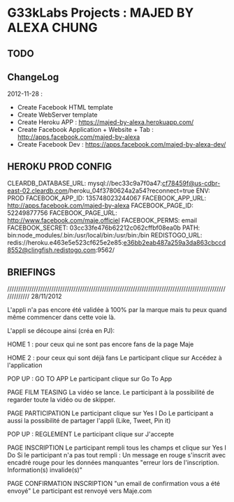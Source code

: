 G33kLabs Projects : MAJED BY ALEXA CHUNG
========================================


TODO 
----
 
 
 


ChangeLog
---------

2012-11-28 :
 - Create Facebook HTML template
 - Create WebServer template
 - Create Heroku APP : https://majed-by-alexa.herokuapp.com/
 - Create Facebook Application + Website + Tab : http://apps.facebook.com/majed-by-alexa
 - Create Facebook Dev : https://apps.facebook.com/majed-by-alexa-dev/ 


HEROKU PROD CONFIG
------------------
CLEARDB_DATABASE_URL: mysql://bec33c9a7f0a47:cf78459f@us-cdbr-east-02.cleardb.com/heroku_04f3780624a2a54?reconnect=true
ENV:                  PROD
FACEBOOK_APP_ID:      135748023244067
FACEBOOK_APP_URL:     http://apps.facebook.com/majed-by-alexa
FACEBOOK_PAGE_ID:     52249877756
FACEBOOK_PAGE_URL:    http://www.facebook.com/maje.officiel
FACEBOOK_PERMS:       email
FACEBOOK_SECRET:      03cc33fe476b62212c062cffbf08ea0b
PATH:                 bin:node_modules/.bin:/usr/local/bin:/usr/bin:/bin
REDISTOGO_URL:        redis://heroku.e463e5e523cf625e2e85:e36bb2eab487a259a3da863cbccd8552@clingfish.redistogo.com:9562/


BRIEFINGS 
---------

///////////////////////////////////////////////////////////////////////////////////////////////////////////// 28/11/2012

L'appli n'a pas encore été validée à 100% par la marque mais tu peux quand même commencer dans cette voie là.

L'appli se découpe ainsi (créa en PJ):

HOME 1 : pour ceux qui ne sont pas encore fans de la page Maje

HOME 2 : pour ceux qui sont déjà fans
Le participant clique sur Accédez à l'application

POP UP : GO TO APP
Le participant clique sur Go To App

PAGE FILM TEASING
La vidéo se lance. Le participant à la possibilité de regarder toute la vidéo ou de skipper.

PAGE PARTICIPATION
Le participant clique sur Yes I Do
Le participant a aussi la possibilité de partager l'appli (Like, Tweet, Pin it)

POP UP : REGLEMENT
Le participant clique sur J'accepte

PAGE INSCRIPTION
Le participant rempli tous les champs et clique sur Yes I Do
Si le participant n'a pas tout rempli : Un message en rouge s'inscrit avec encadré rouge pour les données manquantes "erreur lors de l'inscription. Information(s) invalide(s)"

PAGE CONFIRMATION INSCRIPTION
"un email de confirmation vous a été envoyé"
Le participant est renvoyé vers Maje.com

